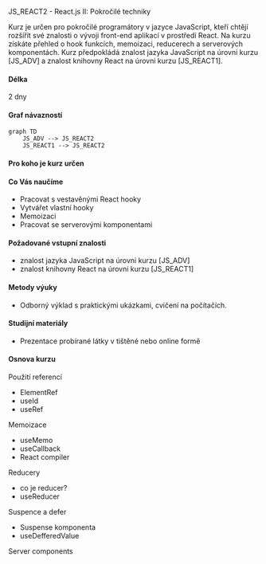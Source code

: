 JS_REACT2 - React.js II: Pokročilé techniky

Kurz je určen pro pokročilé programátory v jazyce JavaScript, kteří chtějí rozšířit své znalosti o vývoji front-end aplikací v prostředí React. Na kurzu získáte přehled o hook funkcích, memoizaci, reducerech a serverových komponentách. Kurz předpokládá znalost jazyka JavaScript na úrovni kurzu [JS_ADV] a znalost knihovny React na úrovni kurzu [JS_REACT1].

#### Délka

2 dny

#### Graf návazností

```mermaid
graph TD
    JS_ADV --> JS_REACT2
    JS_REACT1 --> JS_REACT2
```

#### Pro koho je kurz určen


#### Co Vás naučíme

- Pracovat s vestavěnými React hooky
- Vytvářet vlastní hooky
- Memoizaci
- Pracovat se serverovými komponentami

#### Požadované vstupní znalosti

- znalost jazyka JavaScript na úrovni kurzu [JS_ADV]
- znalost knihovny React na úrovni kurzu [JS_REACT1]

#### Metody výuky

- Odborný výklad s praktickými ukázkami, cvičení na počítačích.

#### Studijní materiály

- Prezentace probírané látky v tištěné nebo online formě

#### Osnova kurzu

Použití referencí

- ElementRef
- useId
- useRef

Memoizace

- useMemo
- useCallback
- React compiler

Reducery

- co je reducer?
- useReducer

Suspence a defer

- Suspense komponenta
- useDefferedValue

Server components
